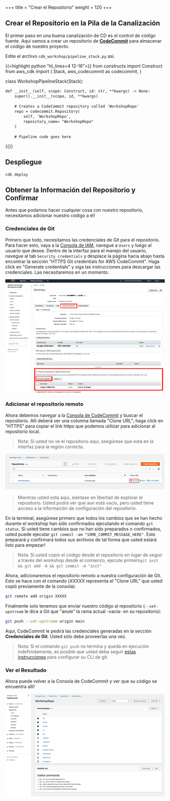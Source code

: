 +++
title = "Crear el Repositorio"
weight = 120
+++

## Crear el Repositorio en la Pila de la Canalización
El primer paso en una buena canalización de CD es el control de código fuente. Aquí vamos a crear un repositorio de [**CodeCommit**](https://aws.amazon.com/codecommit/) para almacenar el código de nuestro proyecto.

Edite el archivo `cdk_workshop/pipeline_stack.py` así.

{{<highlight python "hl_lines=4 12-16">}}
from constructs import Construct
from aws_cdk import (
    Stack,
    aws_codecommit as codecommit,
)

class WorkshopPipelineStack(Stack):

    def __init__(self, scope: Construct, id: str, **kwargs) -> None:
        super().__init__(scope, id, **kwargs)

        # Creates a CodeCommit repository called 'WorkshopRepo'
        repo = codecommit.Repository(
            self, 'WorkshopRepo',
            repository_name= "WorkshopRepo"
        )

        # Pipeline code goes here
{{</highlight>}}

## Despliegue

```
cdk deploy
```

## Obtener la Información del Repositorio y Confirmar
Antes que podamos hacer cualquier cosa con nuestro repositorio, necesitamos adicionar nuestro código a el!

### Credenciales de Git
Primero que todo, necesitamos las credenciales de Git para el repositorio. Para hacer esto, vaya a la [Consola de IAM](https://console.aws.amazon.com/iam), navegue a `Users` y luego al usuario que desee.
Dentro de la interfaz para el manejo del usuario, navegue al tab `Security credentials` y desplace la página hacia abajo hasta encontrar la sección "HTTPS Git credentials for AWS CodeCommit". Haga click en "Generate credentials" y siga las instrucciones para descargar las credenciales. Las necesitaremos en un momento.

![](./git-cred.png)

### Adicionar el repositorio remoto
Ahora debemos navegar a la [Consola de CodeCommit](https://console.aws.amazon.com/codesuite/codecommit/repositories) y buscar el repositorio. Alli deberá ver una columna llamada "Clone URL"; haga click en "HTTPS" para copiar el link https que podemos utilizar para adicionar al repositorio local.

> Nota: Si usted no ve el repositorio aquí, asegúrese que esta en la interfaz para la región correcta.

![](./clone-repo.png)

> Mientras usted esta aqui, sientase en libertad de explorar el repositorio. Usted podrá ver que aun está vacío, pero usted tiene acceso a la información de configuración del repositorio.

En la terminal, asegúrese primero que todos los cambios que se han hecho durante el workshop han sido confirmados ejecutando el comando `git status`. Si usted tiene cambios que no han sido preparados o confirmados, usted puede ejecutar `git commit -am "SOME_COMMIT_MESSAGE_HERE"`. Esto preparará y confirmará todos sus archivos de tal forma que usted estará listo para empezar!

> Nota: Si usted copió el código desde el repositorio en lugar de seguir a través del workshop desde el comienzo, ejecute primero`git init && git add -A && git commit -m "init"`

Ahora, adicionaremos el repositorio remoto a nuestra configuración de Git. Esto se hace con el comando (*XXXXX* representa el "Clone URL" que usted copió previamente de la consola):

```bash
git remote add origin XXXXX
```

Finalmente solo tenemos que enviar nuestro código al repositorio (`--set-upstream` le dice a Git que "anule" la rama actual -vacía- en su repositorio):

```bash
git push --set-upstream origin main
```

Aquí, CodeCommit le pedirá las credenciales generadas en la sección **Credenciales de Git**. Usted sólo debe proveerlas una vez.

> Nota: Si el comando `git push` no termina y queda en ejecución indefinidamente, es posible que usted deba seguir [estas instrucciones](https://docs.aws.amazon.com/codecommit/latest/userguide/setting-up-https-unixes.html) para configurar su CLI de git.

### Ver el Resultado
Ahora puede volver a la Consola de CodeCommit y ver que su código se encuentra allí!

![](./repo-code.png)
